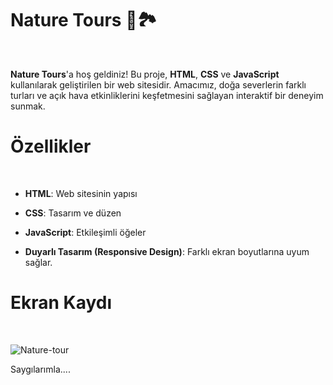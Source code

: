 
# Nature Tours 🌲🏞️
<br>

**Nature Tours**'a hoş geldiniz! Bu proje, **HTML**, **CSS** ve **JavaScript** kullanılarak geliştirilen bir web sitesidir.
Amacımız, doğa severlerin farklı turları ve açık hava etkinliklerini keşfetmesini sağlayan interaktif bir deneyim sunmak.


#  Özellikler
<br>

- **HTML**: Web sitesinin yapısı 

- **CSS**: Tasarım ve düzen
    
- **JavaScript**: Etkileşimli öğeler
  
- **Duyarlı Tasarım (Responsive Design)**: Farklı ekran boyutlarına uyum sağlar.
  

# Ekran Kaydı
<br>

![Nature-tour](https://github.com/user-attachments/assets/f3c54ca9-28a9-4d8e-98c8-89bae29ed080)



Saygılarımla....
